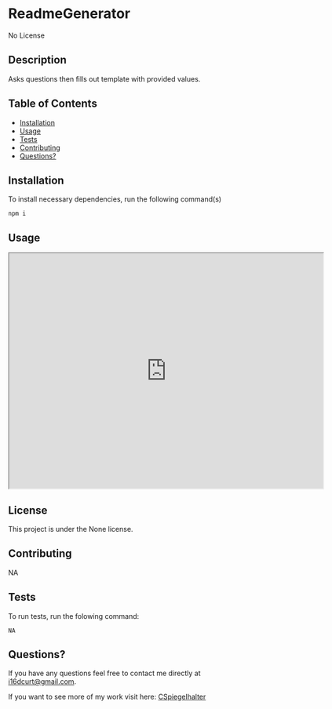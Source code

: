 # ReadmeGenerator

  No License

  ## Description

  Asks questions then fills out template with provided values.

  ## Table of Contents
  * [Installation](#installation)
  * [Usage](#usage)
  * [Tests](#tests)
  * [Contributing](#contributing)
  * [Questions?](#questions?)

  ## Installation
  To install necessary dependencies, run the following command(s)
      
    npm i
  
  ## Usage
    
  <iframe src="https://drive.google.com/file/d/1BxKvAStoykyjH-qMCnIBfATFfetgJS1q/preview" width="640" height="480"></iframe>

  ## License
  This project is under the None license.

  ## Contributing
  NA

  ## Tests
  To run tests, run the folowing command:
      
    NA

  ## Questions? 
  If you have any questions feel free to contact me directly at i16dcurt@gmail.com. 

  If you want to see more of my work visit here: [CSpiegelhalter](https://github.com/CSpiegelhalter)


